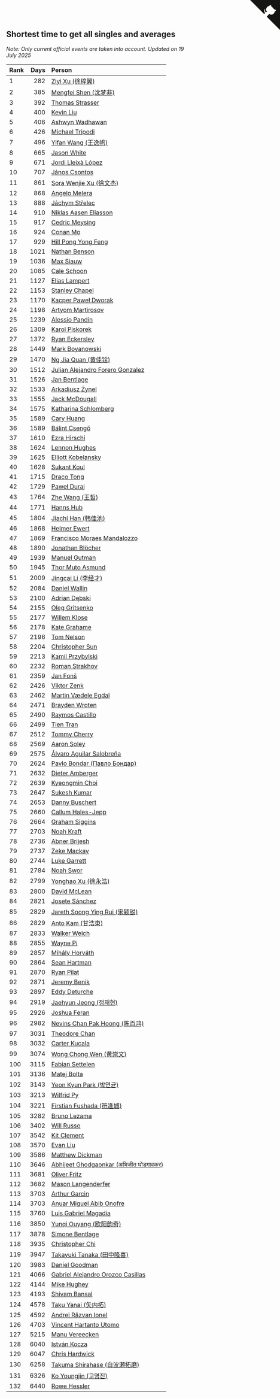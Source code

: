 ## Shortest time to get all singles and averages

*Note: Only current official events are taken into account.*
*Updated on 19 July 2025*

| Rank | Days | Person |
| :--- | ---: | :--- |
| 1 | 282 | [Ziyi Xu (徐梓翼)](https://www.worldcubeassociation.org/persons/2023XUZI01) |
| 2 | 385 | [Mengfei Shen (沈梦非)](https://www.worldcubeassociation.org/persons/2018SHEN07) |
| 3 | 392 | [Thomas Strasser](https://www.worldcubeassociation.org/persons/2022STRA10) |
| 4 | 400 | [Kevin Liu](https://www.worldcubeassociation.org/persons/2023LIUK02) |
| 5 | 406 | [Ashwyn Wadhawan](https://www.worldcubeassociation.org/persons/2022WADH02) |
| 6 | 426 | [Michael Tripodi](https://www.worldcubeassociation.org/persons/2021TRIP01) |
| 7 | 496 | [Yifan Wang (王逸帆)](https://www.worldcubeassociation.org/persons/2017WANY29) |
| 8 | 665 | [Jason White](https://www.worldcubeassociation.org/persons/2016WHIT16) |
| 9 | 671 | [Jordi Lleixà López](https://www.worldcubeassociation.org/persons/2023LOPE09) |
| 10 | 707 | [János Csontos](https://www.worldcubeassociation.org/persons/2022CSON01) |
| 11 | 861 | [Sora Wenjie Xu (徐文杰)](https://www.worldcubeassociation.org/persons/2016XUWE02) |
| 12 | 868 | [Angelo Melera](https://www.worldcubeassociation.org/persons/2022MELE01) |
| 13 | 888 | [Jáchym Střelec](https://www.worldcubeassociation.org/persons/2022STRE03) |
| 14 | 910 | [Niklas Aasen Eliasson](https://www.worldcubeassociation.org/persons/2021ELIA01) |
| 15 | 917 | [Cedric Meysing](https://www.worldcubeassociation.org/persons/2017MEYS02) |
| 16 | 924 | [Conan Mo](https://www.worldcubeassociation.org/persons/2020MOCO01) |
| 17 | 929 | [Hill Pong Yong Feng](https://www.worldcubeassociation.org/persons/2017FENG10) |
| 18 | 1021 | [Nathan Benson](https://www.worldcubeassociation.org/persons/2022BENS01) |
| 19 | 1036 | [Max Siauw](https://www.worldcubeassociation.org/persons/2017SIAU02) |
| 20 | 1085 | [Cale Schoon](https://www.worldcubeassociation.org/persons/2014SCHO02) |
| 21 | 1127 | [Elias Lampert](https://www.worldcubeassociation.org/persons/2021LAMP01) |
| 22 | 1153 | [Stanley Chapel](https://www.worldcubeassociation.org/persons/2016CHAP04) |
| 23 | 1170 | [Kacper Paweł Dworak](https://www.worldcubeassociation.org/persons/2020DWOR01) |
| 24 | 1198 | [Artyom Martirosov](https://www.worldcubeassociation.org/persons/2016MART29) |
| 25 | 1239 | [Alessio Pandin](https://www.worldcubeassociation.org/persons/2021PAND01) |
| 26 | 1309 | [Karol Piskorek](https://www.worldcubeassociation.org/persons/2021PISK01) |
| 27 | 1372 | [Ryan Eckersley](https://www.worldcubeassociation.org/persons/2019ECKE02) |
| 28 | 1449 | [Mark Boyanowski](https://www.worldcubeassociation.org/persons/2014BOYA01) |
| 29 | 1470 | [Ng Jia Quan (黄佳铨)](https://www.worldcubeassociation.org/persons/2015QUAN03) |
| 30 | 1512 | [Julian Alejandro Forero Gonzalez](https://www.worldcubeassociation.org/persons/2018GONZ30) |
| 31 | 1526 | [Jan Bentlage](https://www.worldcubeassociation.org/persons/2010BENT01) |
| 32 | 1533 | [Arkadiusz Żynel](https://www.worldcubeassociation.org/persons/2018ZYNE01) |
| 33 | 1555 | [Jack McDougall](https://www.worldcubeassociation.org/persons/2020MCDO01) |
| 34 | 1575 | [Katharina Schlomberg](https://www.worldcubeassociation.org/persons/2020SCHL01) |
| 35 | 1589 | [Cary Huang](https://www.worldcubeassociation.org/persons/2015HUAN48) |
| 36 | 1589 | [Bálint Csengő](https://www.worldcubeassociation.org/persons/2019CSEN01) |
| 37 | 1610 | [Ezra Hirschi](https://www.worldcubeassociation.org/persons/2019HIRS01) |
| 38 | 1624 | [Lennon Hughes](https://www.worldcubeassociation.org/persons/2017HUGH04) |
| 39 | 1625 | [Elliott Kobelansky](https://www.worldcubeassociation.org/persons/2019KOBE03) |
| 40 | 1628 | [Sukant Koul](https://www.worldcubeassociation.org/persons/2014KOUL01) |
| 41 | 1715 | [Draco Tong](https://www.worldcubeassociation.org/persons/2020TONG02) |
| 42 | 1729 | [Paweł Duraj](https://www.worldcubeassociation.org/persons/2016DURA09) |
| 43 | 1764 | [Zhe Wang (王哲)](https://www.worldcubeassociation.org/persons/2019WANZ21) |
| 44 | 1771 | [Hanns Hub](https://www.worldcubeassociation.org/persons/2013HUBH01) |
| 45 | 1804 | [Jiachi Han (韩佳池)](https://www.worldcubeassociation.org/persons/2014HANJ02) |
| 46 | 1868 | [Helmer Ewert](https://www.worldcubeassociation.org/persons/2015EWER01) |
| 47 | 1869 | [Francisco Moraes Mandalozzo](https://www.worldcubeassociation.org/persons/2017MAND13) |
| 48 | 1890 | [Jonathan Blöcher](https://www.worldcubeassociation.org/persons/2018BLOC01) |
| 49 | 1939 | [Manuel Gutman](https://www.worldcubeassociation.org/persons/2017GUTM01) |
| 50 | 1945 | [Thor Muto Asmund](https://www.worldcubeassociation.org/persons/2017ASMU01) |
| 51 | 2009 | [Jingcai Li (李经才)](https://www.worldcubeassociation.org/persons/2019LIJI25) |
| 52 | 2084 | [Daniel Wallin](https://www.worldcubeassociation.org/persons/2013WALL03) |
| 53 | 2100 | [Adrian Dębski](https://www.worldcubeassociation.org/persons/2017DEBS01) |
| 54 | 2155 | [Oleg Gritsenko](https://www.worldcubeassociation.org/persons/2011GRIT01) |
| 55 | 2177 | [Willem Klose](https://www.worldcubeassociation.org/persons/2017KLOS01) |
| 56 | 2178 | [Kate Grahame](https://www.worldcubeassociation.org/persons/2018GRAH05) |
| 57 | 2196 | [Tom Nelson](https://www.worldcubeassociation.org/persons/2013NELS01) |
| 58 | 2204 | [Christopher Sun](https://www.worldcubeassociation.org/persons/2017SUNC02) |
| 59 | 2213 | [Kamil Przybylski](https://www.worldcubeassociation.org/persons/2016PRZY01) |
| 60 | 2232 | [Roman Strakhov](https://www.worldcubeassociation.org/persons/2012STRA02) |
| 61 | 2359 | [Jan Fonš](https://www.worldcubeassociation.org/persons/2017FONS04) |
| 62 | 2426 | [Viktor Zenk](https://www.worldcubeassociation.org/persons/2016ZENK01) |
| 63 | 2462 | [Martin Vædele Egdal](https://www.worldcubeassociation.org/persons/2013EGDA02) |
| 64 | 2471 | [Brayden Wroten](https://www.worldcubeassociation.org/persons/2018WROT01) |
| 65 | 2490 | [Raymos Castillo](https://www.worldcubeassociation.org/persons/2017CAST41) |
| 66 | 2499 | [Tien Tran](https://www.worldcubeassociation.org/persons/2018TRAN09) |
| 67 | 2512 | [Tommy Cherry](https://www.worldcubeassociation.org/persons/2015CHER07) |
| 68 | 2569 | [Aaron Soley](https://www.worldcubeassociation.org/persons/2017SOLE01) |
| 69 | 2575 | [Álvaro Aguilar Salobreña](https://www.worldcubeassociation.org/persons/2015SALO01) |
| 70 | 2624 | [Pavlo Bondar (Павло Бондар)](https://www.worldcubeassociation.org/persons/2018BOND03) |
| 71 | 2632 | [Dieter Amberger](https://www.worldcubeassociation.org/persons/2016AMBE02) |
| 72 | 2639 | [Kyeongmin Choi](https://www.worldcubeassociation.org/persons/2017CHOI07) |
| 73 | 2647 | [Sukesh Kumar](https://www.worldcubeassociation.org/persons/2017KUMA30) |
| 74 | 2653 | [Danny Buschert](https://www.worldcubeassociation.org/persons/2017BUSC03) |
| 75 | 2660 | [Callum Hales-Jepp](https://www.worldcubeassociation.org/persons/2012HALE01) |
| 76 | 2664 | [Graham Siggins](https://www.worldcubeassociation.org/persons/2016SIGG01) |
| 77 | 2703 | [Noah Kraft](https://www.worldcubeassociation.org/persons/2016KRAF01) |
| 78 | 2736 | [Abner Brijesh](https://www.worldcubeassociation.org/persons/2016BRIJ01) |
| 79 | 2737 | [Zeke Mackay](https://www.worldcubeassociation.org/persons/2015MACK06) |
| 80 | 2744 | [Luke Garrett](https://www.worldcubeassociation.org/persons/2017GARR05) |
| 81 | 2784 | [Noah Swor](https://www.worldcubeassociation.org/persons/2017SWOR01) |
| 82 | 2799 | [Yonghao Xu (徐永浩)](https://www.worldcubeassociation.org/persons/2017XUYO01) |
| 83 | 2800 | [David McLean](https://www.worldcubeassociation.org/persons/2017MCLE03) |
| 84 | 2821 | [Josete Sánchez](https://www.worldcubeassociation.org/persons/2015SANC18) |
| 85 | 2829 | [Jareth Soong Ying Rui (宋颖锐)](https://www.worldcubeassociation.org/persons/2016SOON01) |
| 86 | 2829 | [Anto Kam (甘浩東)](https://www.worldcubeassociation.org/persons/2017TUNG13) |
| 87 | 2833 | [Walker Welch](https://www.worldcubeassociation.org/persons/2011WELC01) |
| 88 | 2855 | [Wayne Pi](https://www.worldcubeassociation.org/persons/2017PIWA01) |
| 89 | 2857 | [Mihály Horváth](https://www.worldcubeassociation.org/persons/2016HORV04) |
| 90 | 2864 | [Sean Hartman](https://www.worldcubeassociation.org/persons/2016HART02) |
| 91 | 2870 | [Ryan Pilat](https://www.worldcubeassociation.org/persons/2016PILA03) |
| 92 | 2871 | [Jeremy Benik](https://www.worldcubeassociation.org/persons/2016BENI05) |
| 93 | 2897 | [Eddy Deturche](https://www.worldcubeassociation.org/persons/2014DETU01) |
| 94 | 2919 | [Jaehyun Jeong (정재현)](https://www.worldcubeassociation.org/persons/2016JEON02) |
| 95 | 2926 | [Joshua Feran](https://www.worldcubeassociation.org/persons/2011FERA01) |
| 96 | 2982 | [Nevins Chan Pak Hoong (陈百鸿)](https://www.worldcubeassociation.org/persons/2010CHAN20) |
| 97 | 3031 | [Theodore Chan](https://www.worldcubeassociation.org/persons/2016CHAN25) |
| 98 | 3032 | [Carter Kucala](https://www.worldcubeassociation.org/persons/2015KUCA01) |
| 99 | 3074 | [Wong Chong Wen (黄崇文)](https://www.worldcubeassociation.org/persons/2014WENW01) |
| 100 | 3115 | [Fabian Settelen](https://www.worldcubeassociation.org/persons/2015SETT01) |
| 101 | 3136 | [Matej Bolta](https://www.worldcubeassociation.org/persons/2015BOLT01) |
| 102 | 3143 | [Yeon Kyun Park (박연균)](https://www.worldcubeassociation.org/persons/2016PARK10) |
| 103 | 3213 | [Wilfrid Py](https://www.worldcubeassociation.org/persons/2016PYWI01) |
| 104 | 3221 | [Firstian Fushada (符逢城)](https://www.worldcubeassociation.org/persons/2015FUSH01) |
| 105 | 3282 | [Bruno Lezama](https://www.worldcubeassociation.org/persons/2014LEZA02) |
| 106 | 3402 | [Will Russo](https://www.worldcubeassociation.org/persons/2015RUSS03) |
| 107 | 3542 | [Kit Clement](https://www.worldcubeassociation.org/persons/2008CLEM01) |
| 108 | 3570 | [Evan Liu](https://www.worldcubeassociation.org/persons/2009LIUE01) |
| 109 | 3586 | [Matthew Dickman](https://www.worldcubeassociation.org/persons/2013DICK01) |
| 110 | 3646 | [Abhijeet Ghodgaonkar (अभिजीत घोडगावकर)](https://www.worldcubeassociation.org/persons/2013GHOD01) |
| 111 | 3681 | [Oliver Fritz](https://www.worldcubeassociation.org/persons/2014FRIT02) |
| 112 | 3682 | [Mason Langenderfer](https://www.worldcubeassociation.org/persons/2013LANG03) |
| 113 | 3703 | [Arthur Garcin](https://www.worldcubeassociation.org/persons/2014GARC27) |
| 114 | 3703 | [Anuar Miguel Abib Onofre](https://www.worldcubeassociation.org/persons/2015ONOF01) |
| 115 | 3760 | [Luis Gabriel Magadia](https://www.worldcubeassociation.org/persons/2014MAGA04) |
| 116 | 3850 | [Yunqi Ouyang (欧阳韵奇)](https://www.worldcubeassociation.org/persons/2007YUNQ01) |
| 117 | 3878 | [Simone Bentlage](https://www.worldcubeassociation.org/persons/2014OHLE01) |
| 118 | 3935 | [Christopher Chi](https://www.worldcubeassociation.org/persons/2014CHIC01) |
| 119 | 3947 | [Takayuki Tanaka (田中隆喜)](https://www.worldcubeassociation.org/persons/2014TANA01) |
| 120 | 3983 | [Daniel Goodman](https://www.worldcubeassociation.org/persons/2013GOOD01) |
| 121 | 4066 | [Gabriel Alejandro Orozco Casillas](https://www.worldcubeassociation.org/persons/2008CASI01) |
| 122 | 4144 | [Mike Hughey](https://www.worldcubeassociation.org/persons/2007HUGH01) |
| 123 | 4193 | [Shivam Bansal](https://www.worldcubeassociation.org/persons/2011BANS02) |
| 124 | 4578 | [Taku Yanai (矢内拓)](https://www.worldcubeassociation.org/persons/2012YANA01) |
| 125 | 4592 | [Andrei Răzvan Ionel](https://www.worldcubeassociation.org/persons/2012IONE01) |
| 126 | 4703 | [Vincent Hartanto Utomo](https://www.worldcubeassociation.org/persons/2010UTOM01) |
| 127 | 5215 | [Manu Vereecken](https://www.worldcubeassociation.org/persons/2010VERE01) |
| 128 | 6040 | [István Kocza](https://www.worldcubeassociation.org/persons/2005KOCZ01) |
| 129 | 6047 | [Chris Hardwick](https://www.worldcubeassociation.org/persons/2003HARD01) |
| 130 | 6258 | [Takuma Shirahase (白波瀬拓磨)](https://www.worldcubeassociation.org/persons/2007SHIR01) |
| 131 | 6326 | [Ko Youngjin (고영진)](https://www.worldcubeassociation.org/persons/2007YOUN04) |
| 132 | 6440 | [Rowe Hessler](https://www.worldcubeassociation.org/persons/2007HESS01) |


<a href="https://github.com/JustinTimeCuber/wca_statistics" class="github-corner" aria-label="View source on Github"><svg width="80" height="80" viewBox="0 0 250 250" style="fill:#151513; color:#fff; position: absolute; top: 0; border: 0; right: 0;" aria-hidden="true"><path d="M0,0 L115,115 L130,115 L142,142 L250,250 L250,0 Z"></path><path d="M128.3,109.0 C113.8,99.7 119.0,89.6 119.0,89.6 C122.0,82.7 120.5,78.6 120.5,78.6 C119.2,72.0 123.4,76.3 123.4,76.3 C127.3,80.9 125.5,87.3 125.5,87.3 C122.9,97.6 130.6,101.9 134.4,103.2" fill="currentColor" style="transform-origin: 130px 106px;" class="octo-arm"></path><path d="M115.0,115.0 C114.9,115.1 118.7,116.5 119.8,115.4 L133.7,101.6 C136.9,99.2 139.9,98.4 142.2,98.6 C133.8,88.0 127.5,74.4 143.8,58.0 C148.5,53.4 154.0,51.2 159.7,51.0 C160.3,49.4 163.2,43.6 171.4,40.1 C171.4,40.1 176.1,42.5 178.8,56.2 C183.1,58.6 187.2,61.8 190.9,65.4 C194.5,69.0 197.7,73.2 200.1,77.6 C213.8,80.2 216.3,84.9 216.3,84.9 C212.7,93.1 206.9,96.0 205.4,96.6 C205.1,102.4 203.0,107.8 198.3,112.5 C181.9,128.9 168.3,122.5 157.7,114.1 C157.9,116.9 156.7,120.9 152.7,124.9 L141.0,136.5 C139.8,137.7 141.6,141.9 141.8,141.8 Z" fill="currentColor" class="octo-body"></path></svg></a><style>.github-corner:hover .octo-arm{animation:octocat-wave 560ms ease-in-out}@keyframes octocat-wave{0%,100%{transform:rotate(0)}20%,60%{transform:rotate(-25deg)}40%,80%{transform:rotate(10deg)}}@media (max-width:500px){.github-corner:hover .octo-arm{animation:none}.github-corner .octo-arm{animation:octocat-wave 560ms ease-in-out}}</style>
